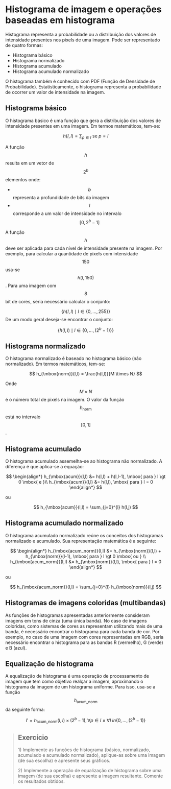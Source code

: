 # Histograma de imagem e operações baseadas em histograma

Histograma representa a probabilidade ou a distribuição dos valores de intensidade presentes nos pixels de uma imagem. Pode ser representado de quatro formas:

* Histograma básico
* Histograma normalizado
* Histograma acumulado
* Histograma acumulado normalizado

O histograma também é conhecido com PDF \(Função de Densidade de Probabilidade\). Estatisticamente, o histograma representa a probabilidade de ocorrer um valor de intensidade na imagem.

## Histograma básico

O histograma básico é uma função que gera a distribuição dos valores de intensidade presentes em uma imagem. Em termos matemáticos, tem-se:


$$
h(I,l) = \sum_{p \in I} \mbox{ se } p = l
$$


A função $$h$$ resulta em um vetor de $$2^b$$ elementos onde:

* $$b$$ representa a profundidade de bits da imagem
* $$l$$ corresponde a um valor de intensidade no intervalo $$[0,2^b-1]$$

A função $$h$$ deve ser aplicada para cada nível de intensidade presente na imagem. Por exemplo, para calcular a quantidade de pixels com intensidade $$150$$ usa-se $$h(I,150)$$. Para uma imagem com $$8$$ bit de cores, seria necessário calcular o conjunto:


$$
\{ h(I,l) \mid l \in \{0, ..., 255\} \}
$$
De um modo geral deseja-se encontrar o conjunto:


$$
\{ h(I,l) \mid l \in \{0, ..., (2^b - 1)\} \}
$$


## Histograma normalizado

O histograma normalizado é baseado no histograma básico \(não normalizado\). Em termos matemáticos, tem-se:


$$
h_{\mbox{norm}}(I,l) = \frac{h(I,l)}{M \times N}
$$


Onde $$M \times N$$ é o número total de pixels na imagem. O valor da função $$h_{\mbox{norm}}$$ está no intervalo $$[0,1]$$ .

## Histograma acumulado

O histograma acumulado assemelha-se ao histograma não normalizado. A diferença é que aplica-se a equação:


$$
\begin{align*}
h_{\mbox{acum}}(I,l) &= h(I,l) + h(I,l-1), \mbox{ para } l \gt 0 \mbox{ e }\\
h_{\mbox{acum}}(I,l) &= h(I,l), \mbox{ para } l = 0 
\end{align*}
$$


ou


$$
h_{\mbox{acum}}(I,l) = \sum_{j=0}^{l} h(I,j)
$$


## Histograma acumulado normalizado

O histograma acumulado normalizado reúne os conceitos dos histogramas normalizado e acumulado. Sua representação matemática é a seguinte:


$$
\begin{align*}
h_{\mbox{acum_norm}}(I,l) &= h_{\mbox{norm}}(I,l) + h_{\mbox{norm}}(l-1), \mbox{ para } l \gt 0 \mbox{ ou } \\ 
h_{\mbox{acum_norm}}(I,l) &= h_{\mbox{norm}}(I,l), \mbox{ para } l = 0
\end{align*}
$$


ou


$$
h_{\mbox{acum_norm}}(I,l) = \sum_{j=0}^{l} h_{\mbox{norm}}(I,j)
$$


## Histogramas de imagens coloridas \(multibandas\)

As funções de histogramas apresentadas anteriormente consideram imagens em tons de cinza \(uma única banda\). No caso de imagens coloridas, como sistemas de cores as representam utilizando mais de uma banda, é necessário encontrar o histograma  para cada banda de cor. Por exemplo, no caso de uma imagem com cores representadas em RGB, seria necessário encontrar o histograma para as bandas R \(vermelho\), G \(verde\) e B \(azul\).

## Equalização de histograma

A equalização de histograma é uma operação de processamento de imagem que tem como objetivo realçar a imagem, aproximando o histograma da imagem de um histograma uniforme. Para isso, usa-se a função $$h_{\mbox{acum_norm}}$$ da seguinte forma:


$$
I' = h_{\mbox{acum_norm}}(I, l) \times (2^b - 1), \forall p \in I \wedge \forall l \ in \{0, ..., (2^b-1)\}
$$
 

> ## Exercício
>
> 1\) Implemente as funções de histograma \(básico, normalizado, acumulado e acumulado normalizado\), aplique-as sobre uma imagem \(de sua escolha\) e apresente seus gráficos.
>
> 2\) Implemente a operação de equalização de histograma sobre uma imagem \(de sua escolha\) e apresente a imagem resultante. Comente os resultados obtidos.



